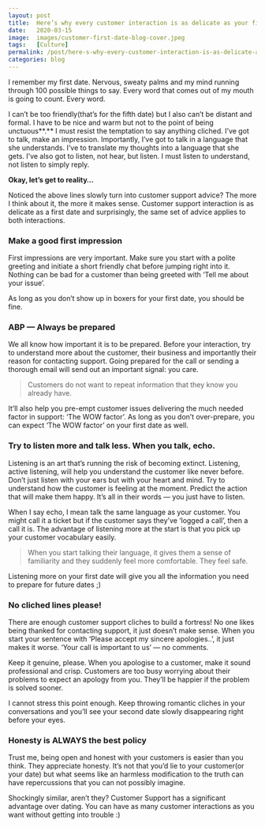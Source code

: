 ```yaml
---
layout: post
title:  Here’s why every customer interaction is as delicate as your first date!
date:   2020-03-15
image:  images/customer-first-date-blog-cover.jpeg
tags:   [Culture]
permalink: /post/here-s-why-every-customer-interaction-is-as-delicate-as-your-first-date
categories: blog
---
```

I remember my first date. Nervous, sweaty palms and my mind running through 100 possible things to say. Every word that comes out of my mouth is going to count. Every word.

I can’t be too friendly(that’s for the fifth date) but I also can’t be distant and formal. I have to be nice and warm but not to the point of being unctuous**.** I must resist the temptation to say anything cliched. I’ve got to talk, make an impression. Importantly, I’ve got to talk in a language that she understands. I’ve to translate my thoughts into a language that she gets. I’ve also got to listen, not hear, but listen. I must listen to understand, not listen to simply reply.

**Okay, let’s get to reality…**

Noticed the above lines slowly turn into customer support advice? The more I think about it, the more it makes sense. Customer support interaction is as delicate as a first date and surprisingly, the same set of advice applies to both interactions.

### Make a good first impression
First impressions are very important. Make sure you start with a polite greeting and initiate a short friendly chat before jumping right into it. Nothing can be bad for a customer than being greeted with ‘Tell me about your issue’.

As long as you don’t show up in boxers for your first date, you should be fine.

### ABP — Always be prepared
We all know how important it is to be prepared. Before your interaction, try to understand more about the customer, their business and importantly their reason for contacting support. Going prepared for the call or sending a thorough email will send out an important signal: you care.

> Customers do not want to repeat information that they know you already have.

It’ll also help you pre-empt customer issues delivering the much needed factor in support: ‘The WOW factor’. As long as you don’t over-prepare, you can expect ‘The WOW factor’ on your first date as well.

### Try to listen more and talk less. When you talk, echo.
Listening is an art that’s running the risk of becoming extinct. Listening, active listening, will help you understand the customer like never before. Don’t just listen with your ears but with your heart and mind. Try to understand how the customer is feeling at the moment. Predict the action that will make them happy. It’s all in their words — you just have to listen.

When I say echo, I mean talk the same language as your customer. You might call it a ticket but if the customer says they’ve ‘logged a call’, then a call it is. The advantage of listening more at the start is that you pick up your customer vocabulary easily.

> When you start talking their language, it gives them a sense of familiarity and they suddenly feel more comfortable. They feel safe.

Listening more on your first date will give you all the information you need to prepare for future dates ;)

### No cliched lines please!
There are enough customer support cliches to build a fortress! No one likes being thanked for contacting support, it just doesn’t make sense. When you start your sentence with ‘Please accept my sincere apologies..’, it just makes it worse. ‘Your call is important to us’ — no comments.

Keep it genuine, please. When you apologise to a customer, make it sound professional and crisp. Customers are too busy worrying about their problems to expect an apology from you. They’ll be happier if the problem is solved sooner.

I cannot stress this point enough. Keep throwing romantic cliches in your conversations and you’ll see your second date slowly disappearing right before your eyes.

### Honesty is ALWAYS the best policy

Trust me, being open and honest with your customers is easier than you think. They appreciate honesty. It’s not that you’d lie to your customer(or your date) but what seems like an harmless modification to the truth can have repercussions that you can not possibly imagine.

Shockingly similar, aren’t they? Customer Support has a significant advantage over dating. You can have as many customer interactions as you want without getting into trouble :)
